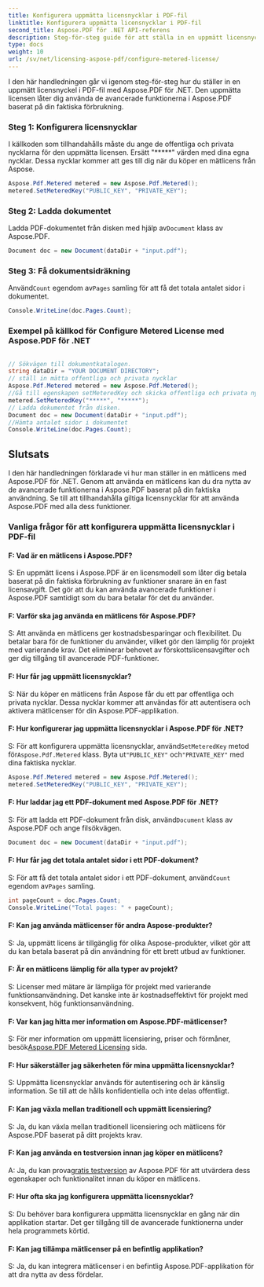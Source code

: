 ```yaml
---
title: Konfigurera uppmätta licensnycklar i PDF-fil
linktitle: Konfigurera uppmätta licensnycklar i PDF-fil
second_title: Aspose.PDF för .NET API-referens
description: Steg-för-steg guide för att ställa in en uppmätt licensnycklar i PDF-fil med Aspose.PDF för .NET och dra nytta av avancerade funktioner.
type: docs
weight: 10
url: /sv/net/licensing-aspose-pdf/configure-metered-license/
---
```

I den här handledningen går vi igenom steg-för-steg hur du ställer in en uppmätt licensnyckel i PDF-fil med Aspose.PDF för .NET. Den uppmätta licensen låter dig använda de avancerade funktionerna i Aspose.PDF baserat på din faktiska förbrukning.

### Steg 1: Konfigurera licensnycklar

I källkoden som tillhandahålls måste du ange de offentliga och privata nycklarna för den uppmätta licensen. Ersätt "*****" värden med dina egna nycklar. Dessa nycklar kommer att ges till dig när du köper en mätlicens från Aspose.

```csharp
Aspose.Pdf.Metered metered = new Aspose.Pdf.Metered();
metered.SetMeteredKey("PUBLIC_KEY", "PRIVATE_KEY");
```

### Steg 2: Ladda dokumentet

 Ladda PDF-dokumentet från disken med hjälp av`Document` klass av Aspose.PDF.

```csharp
Document doc = new Document(dataDir + "input.pdf");
```

### Steg 3: Få dokumentsidräkning

 Använd`Count` egendom av`Pages` samling för att få det totala antalet sidor i dokumentet.

```csharp
Console.WriteLine(doc.Pages.Count);
```

### Exempel på källkod för Configure Metered License med Aspose.PDF för .NET 

```csharp

// Sökvägen till dokumentkatalogen.
string dataDir = "YOUR DOCUMENT DIRECTORY";
// ställ in mätta offentliga och privata nycklar
Aspose.Pdf.Metered metered = new Aspose.Pdf.Metered();
//Gå till egenskapen setMeteredKey och skicka offentliga och privata nycklar som parametrar
metered.SetMeteredKey("*****", "*****");
// Ladda dokumentet från disken.
Document doc = new Document(dataDir + "input.pdf");
//Hämta antalet sidor i dokumentet
Console.WriteLine(doc.Pages.Count);

```

## Slutsats

I den här handledningen förklarade vi hur man ställer in en mätlicens med Aspose.PDF för .NET. Genom att använda en mätlicens kan du dra nytta av de avancerade funktionerna i Aspose.PDF baserat på din faktiska användning. Se till att tillhandahålla giltiga licensnycklar för att använda Aspose.PDF med alla dess funktioner.

### Vanliga frågor för att konfigurera uppmätta licensnycklar i PDF-fil

#### F: Vad är en mätlicens i Aspose.PDF?

S: En uppmätt licens i Aspose.PDF är en licensmodell som låter dig betala baserat på din faktiska förbrukning av funktioner snarare än en fast licensavgift. Det gör att du kan använda avancerade funktioner i Aspose.PDF samtidigt som du bara betalar för det du använder.

#### F: Varför ska jag använda en mätlicens för Aspose.PDF?

S: Att använda en mätlicens ger kostnadsbesparingar och flexibilitet. Du betalar bara för de funktioner du använder, vilket gör den lämplig för projekt med varierande krav. Det eliminerar behovet av förskottslicensavgifter och ger dig tillgång till avancerade PDF-funktioner.

#### F: Hur får jag uppmätt licensnycklar?

S: När du köper en mätlicens från Aspose får du ett par offentliga och privata nycklar. Dessa nycklar kommer att användas för att autentisera och aktivera mätlicenser för din Aspose.PDF-applikation.

#### F: Hur konfigurerar jag uppmätta licensnycklar i Aspose.PDF för .NET?

 S: För att konfigurera uppmätta licensnycklar, använd`SetMeteredKey` metod för`Aspose.Pdf.Metered` klass. Byta ut`"PUBLIC_KEY"` och`"PRIVATE_KEY"` med dina faktiska nycklar.

```csharp
Aspose.Pdf.Metered metered = new Aspose.Pdf.Metered();
metered.SetMeteredKey("PUBLIC_KEY", "PRIVATE_KEY");
```

#### F: Hur laddar jag ett PDF-dokument med Aspose.PDF för .NET?

 S: För att ladda ett PDF-dokument från disk, använd`Document` klass av Aspose.PDF och ange filsökvägen.

```csharp
Document doc = new Document(dataDir + "input.pdf");
```

#### F: Hur får jag det totala antalet sidor i ett PDF-dokument?

 S: För att få det totala antalet sidor i ett PDF-dokument, använd`Count` egendom av`Pages` samling.

```csharp
int pageCount = doc.Pages.Count;
Console.WriteLine("Total pages: " + pageCount);
```

#### F: Kan jag använda mätlicenser för andra Aspose-produkter?

S: Ja, uppmätt licens är tillgänglig för olika Aspose-produkter, vilket gör att du kan betala baserat på din användning för ett brett utbud av funktioner.

#### F: Är en mätlicens lämplig för alla typer av projekt?

S: Licenser med mätare är lämpliga för projekt med varierande funktionsanvändning. Det kanske inte är kostnadseffektivt för projekt med konsekvent, hög funktionsanvändning.

#### F: Var kan jag hitta mer information om Aspose.PDF-mätlicenser?

 S: För mer information om uppmätt licensiering, priser och förmåner, besök[Aspose.PDF Metered Licensing](https://purchase.aspose.com/pricing/pdf/net) sida.

#### F: Hur säkerställer jag säkerheten för mina uppmätta licensnycklar?

S: Uppmätta licensnycklar används för autentisering och är känslig information. Se till att de hålls konfidentiella och inte delas offentligt.

#### F: Kan jag växla mellan traditionell och uppmätt licensiering?

S: Ja, du kan växla mellan traditionell licensiering och mätlicens för Aspose.PDF baserat på ditt projekts krav.

#### F: Kan jag använda en testversion innan jag köper en mätlicens?

 A: Ja, du kan prova[gratis testversion](https://products.aspose.com/pdf/net) av Aspose.PDF för att utvärdera dess egenskaper och funktionalitet innan du köper en mätlicens.

#### F: Hur ofta ska jag konfigurera uppmätta licensnycklar?

S: Du behöver bara konfigurera uppmätta licensnycklar en gång när din applikation startar. Det ger tillgång till de avancerade funktionerna under hela programmets körtid.

#### F: Kan jag tillämpa mätlicenser på en befintlig applikation?

S: Ja, du kan integrera mätlicenser i en befintlig Aspose.PDF-applikation för att dra nytta av dess fördelar.